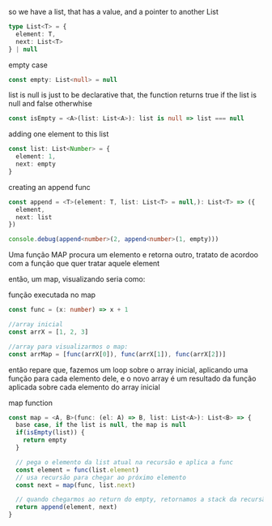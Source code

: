 so we have a list, that has a value, and a pointer to another List
```typescript
type List<T> = {
  element: T,
  next: List<T>
} | null
```

empty case
```typescript
const empty: List<null> = null
```
list is null is just to be declarative that, the function returns true if the list is null and false otherwhise
```typescript
const isEmpty = <A>(list: List<A>): list is null => list === null
```
adding one element to this list
```typescript
const list: List<Number> = {
  element: 1,
  next: empty
}
```
creating an append func
```typescript
const append = <T>(element: T, list: List<T> = null,): List<T> => ({
  element,
  next: list
})
```

```typescript
console.debug(append<number>(2, append<number>(1, empty)))
```

Uma função MAP procura um elemento e retorna outro, tratato de acordoo com a função que quer tratar aquele element

então, um map, visualizando seria como:

função executada no map
```typescript
const func = (x: number) => x + 1

//array inicial
const arrX = [1, 2, 3]

//array para visualizarmos o map:
const arrMap = [func(arrX[0]), func(arrX[1]), func(arrX[2])]
```

então repare que, fazemos um loop sobre o array inicial, aplicando uma função para cada elemento dele, e o novo array é um resultado da função aplicada sobre cada elemento do array inicial

map function
```typescript
const map = <A, B>(func: (el: A) => B, list: List<A>): List<B> => {
  base case, if the list is null, the map is null
  if(isEmpty(list)) {
    return empty
  }

  // pega o elemento da list atual na recursão e aplica a func 
  const element = func(list.element)
  // usa recursão para chegar ao próximo elemento
  const next = map(func, list.next)

  // quando chegarmos ao return do empty, retornamos a stack da recursão adicionando cada elemento alterado a linkedList inicial
  return append(element, next)
}
```
